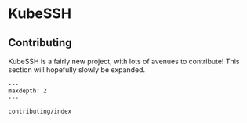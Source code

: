 # KubeSSH

## Contributing

KubeSSH is a fairly new project, with lots of avenues to contribute!
This section will hopefully slowly be expanded.

```{toctree}
---
maxdepth: 2
---

contributing/index
```